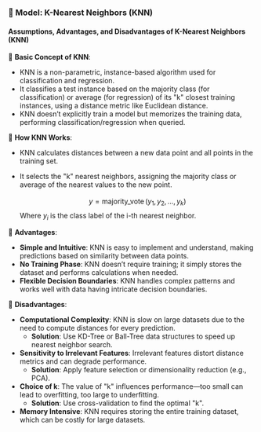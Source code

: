 ### 🔹 Model: K-Nearest Neighbors (KNN)
#### Assumptions, Advantages, and Disadvantages of K-Nearest Neighbors (KNN)

🔹 **Basic Concept of KNN**:
* KNN is a non-parametric, instance-based algorithm used for classification and regression.
* It classifies a test instance based on the majority class (for classification) or average (for regression) of its "k" closest training instances, using a distance metric like Euclidean distance.
* KNN doesn’t explicitly train a model but memorizes the training data, performing classification/regression when queried.

🔹 **How KNN Works**:
* KNN calculates distances between a new data point and all points in the training set.
* It selects the "k" nearest neighbors, assigning the majority class or average of the nearest values to the new point.

    $$y^​=\operatorname{majority\_vote}{({y_1​,y_2​,...,y_k​})}$$
Where $y_i$ is the class label of the i-th nearest neighbor.

🔹 **Advantages**:
* **Simple and Intuitive**: KNN is easy to implement and understand, making predictions based on similarity between data points.
* **No Training Phase**: KNN doesn’t require training; it simply stores the dataset and performs calculations when needed.
* **Flexible Decision Boundaries**: KNN handles complex patterns and works well with data having intricate decision boundaries.

🔹 **Disadvantages**:
* **Computational Complexity**: KNN is slow on large datasets due to the need to compute distances for every prediction.
  * **Solution**: Use KD-Tree or Ball-Tree data structures to speed up nearest neighbor search.
* **Sensitivity to Irrelevant Features**: Irrelevant features distort distance metrics and can degrade performance.
  * **Solution**: Apply feature selection or dimensionality reduction (e.g., PCA).
* **Choice of k**: The value of "k" influences performance—too small can lead to overfitting, too large to underfitting.
  * **Solution**: Use cross-validation to find the optimal "k".
* **Memory Intensive**: KNN requires storing the entire training dataset, which can be costly for large datasets.

